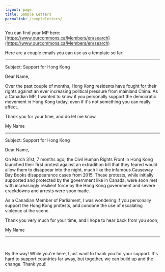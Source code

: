 ```yaml
---
layout: page
title: Sample Letters
permalink: /sampleletters/
---
```


You can find your MP here: [https://www.ourcommons.ca/Members/en/search](https://www.ourcommons.ca/Members/en/search)

Here are a couple emails you can use as a template so far:

*****

Subject: Support for Hong Kong

Dear Name,


Over the past couple of months, Hong Kong residents have fought for
their rights against an ever increasing political pressure from mainland
China. As a Canadian MP, I wanted to know if you personally support the
democratic movement in Hong Kong today, even if it's not something you
can really affect.


Thank you for your time, and do let me know.

My Name

*****
Subject: Support for Hong Kong

Dear Name,


On March 31st, 7 months ago, the Civil Human Rights Front in Hong Kong launched their first protest against an extradition bill that they feared would allow them to disappear into the night, much like the infamous Causeway Bay Books disappearance cases from 2015. These protests, while initially supported and protected by the government like in Canada, were soon met with increasingly resilient force by the Hong Kong government and severe crackdowns and arrests were soon made.


As a Canadian Member of Parliament, I was wondering if you personally support the Hong Kong protests, and condone the use of escalating violence at the scene.


Thank you very much for your time, and I hope to hear back from you soon;

My Name

*****

&nbsp;

By the way! While you're here, I just want to thank you for your support. It's hard to support countries far away, but together, we can build up and the change. Thank you!!
